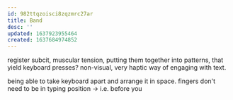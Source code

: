 ```yaml
---
id: 982ttqzoisci8zqzmrc27ar
title: Band
desc: ''
updated: 1637923955464
created: 1637684974852
---
```


register subcit, muscular tension, putting them together into patterns, that yield keyboard presses?
non-visual, very haptic way of engaging with text.

being able to take keyboard apart and arrange it in space.
fingers don't need to be in typing position -> i.e. before you